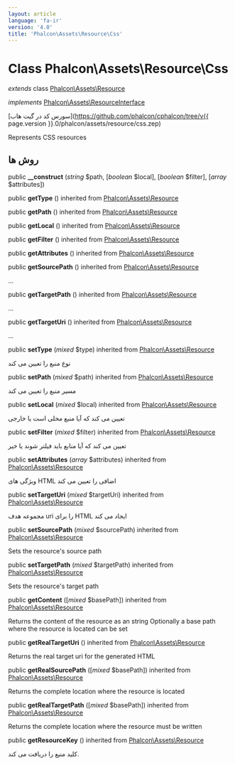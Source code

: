 ```yaml
---
layout: article
language: 'fa-ir'
version: '4.0'
title: 'Phalcon\Assets\Resource\Css'
---
```

# Class **Phalcon\Assets\Resource\Css**

*extends* class [Phalcon\Assets\Resource](Phalcon_Assets_Resource)

*implements* [Phalcon\Assets\ResourceInterface](Phalcon_Assets_ResourceInterface)

[سورس کد در گیت هاب](https://github.com/phalcon/cphalcon/tree/v{{ page.version }}.0/phalcon/assets/resource/css.zep)

Represents CSS resources

## روش ها

public **__construct** (*string* $path, [*boolean* $local], [*boolean* $filter], [*array* $attributes])

public **getType** () inherited from [Phalcon\Assets\Resource](Phalcon_Assets_Resource)

public **getPath** () inherited from [Phalcon\Assets\Resource](Phalcon_Assets_Resource)

public **getLocal** () inherited from [Phalcon\Assets\Resource](Phalcon_Assets_Resource)

public **getFilter** () inherited from [Phalcon\Assets\Resource](Phalcon_Assets_Resource)

public **getAttributes** () inherited from [Phalcon\Assets\Resource](Phalcon_Assets_Resource)

public **getSourcePath** () inherited from [Phalcon\Assets\Resource](Phalcon_Assets_Resource)

...

public **getTargetPath** () inherited from [Phalcon\Assets\Resource](Phalcon_Assets_Resource)

...

public **getTargetUri** () inherited from [Phalcon\Assets\Resource](Phalcon_Assets_Resource)

...

public **setType** (*mixed* $type) inherited from [Phalcon\Assets\Resource](Phalcon_Assets_Resource)

نوع منبع را تعیین می کند

public **setPath** (*mixed* $path) inherited from [Phalcon\Assets\Resource](Phalcon_Assets_Resource)

مسیر منبع را تعیین می کند

public **setLocal** (*mixed* $local) inherited from [Phalcon\Assets\Resource](Phalcon_Assets_Resource)

تعیین می کند که آیا منبع محلی است یا خارجی

public **setFilter** (*mixed* $filter) inherited from [Phalcon\Assets\Resource](Phalcon_Assets_Resource)

تعیین می کند که آیا منابع باید فیلتر شوند یا خیر

public **setAttributes** (*array* $attributes) inherited from [Phalcon\Assets\Resource](Phalcon_Assets_Resource)

ویژگی های HTML اضافی را تعیین می کند

public **setTargetUri** (*mixed* $targetUri) inherited from [Phalcon\Assets\Resource](Phalcon_Assets_Resource)

مجموعه هدف uri را برای HTML ایجاد می کند

public **setSourcePath** (*mixed* $sourcePath) inherited from [Phalcon\Assets\Resource](Phalcon_Assets_Resource)

Sets the resource's source path

public **setTargetPath** (*mixed* $targetPath) inherited from [Phalcon\Assets\Resource](Phalcon_Assets_Resource)

Sets the resource's target path

public **getContent** ([*mixed* $basePath]) inherited from [Phalcon\Assets\Resource](Phalcon_Assets_Resource)

Returns the content of the resource as an string Optionally a base path where the resource is located can be set

public **getRealTargetUri** () inherited from [Phalcon\Assets\Resource](Phalcon_Assets_Resource)

Returns the real target uri for the generated HTML

public **getRealSourcePath** ([*mixed* $basePath]) inherited from [Phalcon\Assets\Resource](Phalcon_Assets_Resource)

Returns the complete location where the resource is located

public **getRealTargetPath** ([*mixed* $basePath]) inherited from [Phalcon\Assets\Resource](Phalcon_Assets_Resource)

Returns the complete location where the resource must be written

public **getResourceKey** () inherited from [Phalcon\Assets\Resource](Phalcon_Assets_Resource)

کلید منبع را دریافت می کند.